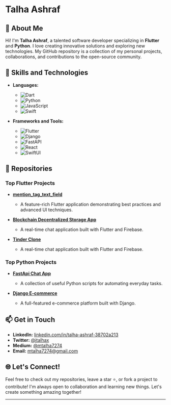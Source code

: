 # Talha Ashraf

## 🌟 About Me

Hi! I'm **Talha Ashraf**, a talented software developer specializing in **Flutter** and **Python**. I love creating innovative solutions and exploring new technologies. My GitHub repository is a collection of my personal projects, collaborations, and contributions to the open-source community.

## 🚀 Skills and Technologies

- **Languages:**
  - ![Dart](https://img.shields.io/badge/Dart-0175C2?style=for-the-badge&logo=dart&logoColor=white)
  - ![Python](https://img.shields.io/badge/Python-3776AB?style=for-the-badge&logo=python&logoColor=white)
  - ![JavaScript](https://img.shields.io/badge/JavaScript-F7DF1E?style=for-the-badge&logo=javascript&logoColor=white)
  - ![Swift](https://img.shields.io/badge/Swift-FA7343?style=for-the-badge&logo=swift&logoColor=white)

- **Frameworks and Tools:**
  - ![Flutter](https://img.shields.io/badge/Flutter-02569B?style=for-the-badge&logo=flutter&logoColor=white)
  - ![Django](https://img.shields.io/badge/Django-092E20?style=for-the-badge&logo=django&logoColor=white)
  - ![FastAPI](https://img.shields.io/badge/FastAPI-009688?style=for-the-badge&logo=fastapi&logoColor=white)
  - ![React](https://img.shields.io/badge/React-61DAFB?style=for-the-badge&logo=react&logoColor=white)
  - ![SwiftUI](https://img.shields.io/badge/SwiftUI-007AFF?style=for-the-badge&logo=swift&logoColor=white)


## 📂 Repositories

### Top Flutter Projects
- **[mention_tag_text_field](https://github.com/iWOLFSTEIN/mention_tag_text_field)**
  - A feature-rich Flutter application demonstrating best practices and advanced UI techniques.

- **[Blockchain Decentralized Storage App](https://github.com/iWOLFSTEIN/Blockchain-Decentralized-Storage-App-Flutter)**
  - A real-time chat application built with Flutter and Firebase.
 
- **[Tinder Clone](https://github.com/iWOLFSTEIN/Tinder-Clone-Flutter)**
  - A real-time chat application built with Flutter and Firebase.

### Top Python Projects
- **[FastApi Chat App](https://github.com/iWOLFSTEIN/Chat-App-FastApi-Python)**
  - A collection of useful Python scripts for automating everyday tasks.

- **[Django E-commerce](https://github.com/iWOLFSTEIN/E-Commerce-Django-Python)**
  - A full-featured e-commerce platform built with Django.

## 📫 Get in Touch

- **LinkedIn:** [linkedin.com/in/talha-ashraf-38702a213](https://www.linkedin.com/in/talha-ashraf-38702a213/)
- **Twitter:** [@italhax](https://x.com/mtalha7274)
- **Medium:** [@mtalha7274](https://medium.com/@mtalha7274)
- **Email:** mtalha7274@gmail.com

## 🌐 Let's Connect!

Feel free to check out my repositories, leave a star ⭐, or fork a project to contribute! I'm always open to collaboration and learning new things. Let's create something amazing together!

---

